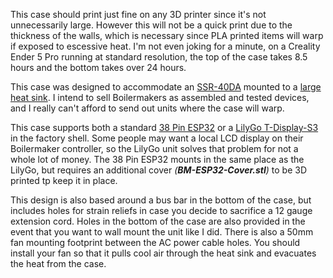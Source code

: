This case should print just fine on any 3D printer since it's not unnecessarily large. However this will not be a quick print due to the thickness of the walls, which is necessary since PLA printed items will warp if exposed to escessive heat. I'm not even joking for a minute, on a Creality Ender 5 Pro running at standard resolution, the top of the case takes 8.5 hours and the bottom takes over 24 hours.

This case was designed to accommodate an [SSR-40DA](https://www.amazon.com/Inkbird-Solid-Thermostat-Temperature-Controller/dp/B00HV974KC/) mounted to a [large heat sink](https://www.amazon.com/uxcell-Aluminum-Dissipation-Single-10A-100A/dp/B07C8R7MS2/). I intend to sell Boilermakers as assembled and tested devices, and I really can't afford to send out units where the case will warp.

This case supports both a standard [38 Pin ESP32](https://www.amazon.com/gp/product/B09J95SMG7/) or a [LilyGo T-Display-S3](https://www.amazon.com/gp/product/B0BRTT727Z/) in the factory shell. Some people may want a local LCD display on their Boilermaker controller, so the LilyGo unit solves that problem for not a whole lot of money. The 38 Pin ESP32 mounts in the same place as the LilyGo, but requires an additional cover _(**BM-ESP32-Cover.stl**)_ to be 3D printed tp keep it in place.

This design is also based around a bus bar in the bottom of the case, but includes holes for strain reliefs in case you decide to sacrifice a 12 gauge extension cord. Holes in the bottom of the case are also provided in the event that you want to wall mount the unit like I did. There is also a 50mm fan mounting footprint between the AC power cable holes. You should install your fan so that it pulls cool air through the heat sink and evacuates the heat from the case.
